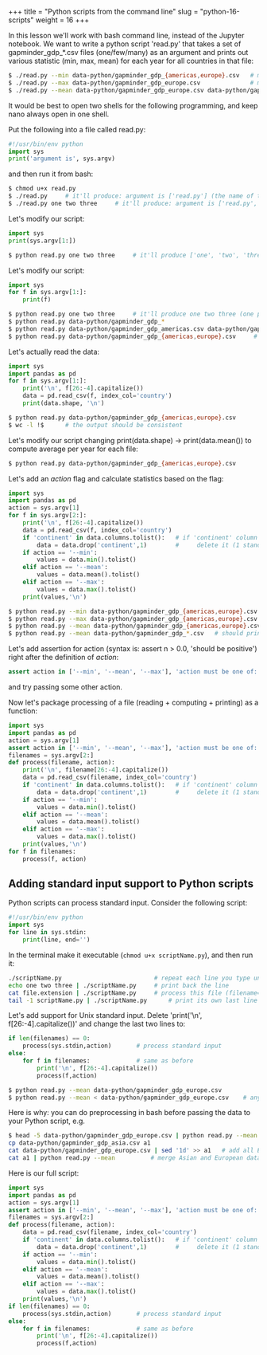 +++
title = "Python scripts from the command line"
slug = "python-16-scripts"
weight = 16
+++

In this lesson we'll work with bash command line, instead of the Jupyter notebook. We want to write a python script
'read.py' that takes a set of gapminder_gdp_*.csv files (one/few/many) as an argument and prints out various statistic
(min, max, mean) for each year for all countries in that file:

```sh
$ ./read.py --min data-python/gapminder_gdp_{americas,europe}.csv   # minimum for each year
$ ./read.py --max data-python/gapminder_gdp_europe.csv              # maximum for each year
$ ./read.py --mean data-python/gapminder_gdp_europe.csv data-python/gapminder_gdp_asia.csv
```

It would be best to open two shells for the following programming, and keep nano always open in one shell.

Put the following into a file called read.py:

```py
#!/usr/bin/env python
import sys
print('argument is', sys.argv)
```

and then run it from bash:

```sh
$ chmod u+x read.py
$ ./read.py     # it'll produce: argument is ['read.py'] (the name of the script is always there)
$ ./read.py one two three     # it'll produce: argument is ['read.py', 'one', 'two', 'three']
```

Let's modify our script:

```py
import sys
print(sys.argv[1:])
```
```sh
$ python read.py one two three     # it'll produce ['one', 'two', 'three']
```

Let's modify our script:

```py
import sys
for f in sys.argv[1:]:
    print(f)
```
```sh
$ python read.py one two three     # it'll produce one two three (one per line)
$ python read.py data-python/gapminder_gdp_*
$ python read.py data-python/gapminder_gdp_americas.csv data-python/gapminder_gdp_europe.csv
$ python read.py data-python/gapminder_gdp_{americas,europe}.csv     # same as last line
```

Let's actually read the data:

```py
import sys
import pandas as pd
for f in sys.argv[1:]:
    print('\n', f[26:-4].capitalize())
    data = pd.read_csv(f, index_col='country')
    print(data.shape, '\n')
```
```sh
$ python read.py data-python/gapminder_gdp_{americas,europe}.csv
$ wc -l !$      # the output should be consistent
```

Let's modify our script changing print(data.shape) -> print(data.mean()) to compute average per year for each file:

```sh
$ python read.py data-python/gapminder_gdp_{americas,europe}.csv
```

Let's add an *action* flag and calculate statistics based on the flag:

```py
import sys
import pandas as pd
action = sys.argv[1]
for f in sys.argv[2:]:
    print('\n', f[26:-4].capitalize())
    data = pd.read_csv(f, index_col='country')
    if 'continent' in data.columns.tolist():   # if 'continent' column exists
        data = data.drop('continent',1)        #     delete it (1 stands for column, 0 for row)
    if action == '--min':
        values = data.min().tolist()
    elif action == '--mean':
        values = data.mean().tolist()
    elif action == '--max':
        values = data.max().tolist()
    print(values,'\n')
```
```sh
$ python read.py --min data-python/gapminder_gdp_{americas,europe}.csv
$ python read.py --max data-python/gapminder_gdp_{americas,europe}.csv
$ python read.py --mean data-python/gapminder_gdp_{americas,europe}.csv
$ python read.py --mean data-python/gapminder_gdp_*.csv   # should print data for all five continents
```

Let's add assertion for action (syntax is: assert n > 0.0, 'should be positive') right after the
definition of *action*:

```py
assert action in ['--min', '--mean', '--max'], 'action must be one of: --min --mean --max'
```

and try passing some other action.

Now let's package processing of a file (reading + computing + printing) as a function:

```py
import sys
import pandas as pd
action = sys.argv[1]
assert action in ['--min', '--mean', '--max'], 'action must be one of: --min --mean --max'
filenames = sys.argv[2:]
def process(filename, action):
    print('\n', filename[26:-4].capitalize())
    data = pd.read_csv(filename, index_col='country')
    if 'continent' in data.columns.tolist():   # if 'continent' column exists
        data = data.drop('continent',1)        #     delete it (1 stands for column, 0 for row)
    if action == '--min':
        values = data.min().tolist()
    elif action == '--mean':
        values = data.mean().tolist()
    elif action == '--max':
        values = data.max().tolist()
    print(values,'\n')
for f in filenames:
    process(f, action)
```

## Adding standard input support to Python scripts

Python scripts can process standard input. Consider the following script:

```py
#!/usr/bin/env python
import sys
for line in sys.stdin:
    print(line, end='')
```

In the terminal make it executable (`chmod u+x scriptName.py`), and then run it:

```sh
./scriptName.py                          # repeat each line you type until Ctrl-C
echo one two three | ./scriptName.py     # print back the line
cat file.extension | ./scriptName.py     # process this file (filename=sys.stdin) from standard input
tail -1 scriptName.py | ./scriptName.py      # print its own last line
```

Let's add support for Unix standard input. Delete 'print('\n', f[26:-4].capitalize())' and change the last two lines to:

```py
if len(filenames) == 0:
    process(sys.stdin,action)       # process standard input
else:
    for f in filenames:             # same as before
        print('\n', f[26:-4].capitalize())
        process(f,action)
```
```sh
$ python read.py --mean data-python/gapminder_gdp_europe.csv
$ python read.py --mean < data-python/gapminder_gdp_europe.csv    # anyone knows why this could be useful?
```

Here is why: you can do preprocessing in bash before passing the data to your Python script, e.g.

```sh
$ head -5 data-python/gapminder_gdp_europe.csv | python read.py --mean    # process only first five countries
cp data-python/gapminder_gdp_asia.csv a1
cat data-python/gapminder_gdp_europe.csv | sed '1d' >> a1   # add all European data without the header
cat a1 | python read.py --mean          # merge Asian and European data and calculate joint statistics
```

Here is our full script:

```py
import sys
import pandas as pd
action = sys.argv[1]
assert action in ['--min', '--mean', '--max'], 'action must be one of: --min --mean --max'
filenames = sys.argv[2:]
def process(filename, action):
    data = pd.read_csv(filename, index_col='country')
    if 'continent' in data.columns.tolist():   # if 'continent' column exists
        data = data.drop('continent',1)        #     delete it (1 stands for column, 0 for row)
    if action == '--min':
        values = data.min().tolist()
    elif action == '--mean':
        values = data.mean().tolist()
    elif action == '--max':
        values = data.max().tolist()
    print(values,'\n')
if len(filenames) == 0:
    process(sys.stdin,action)       # process standard input
else:
    for f in filenames:             # same as before
        print('\n', f[26:-4].capitalize())
        process(f,action)
```
